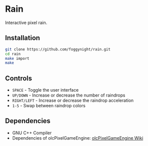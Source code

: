 # Rain

Interactive pixel rain.

## Installation

```bash
git clone https://github.com/foggynight/rain.git
cd rain
make import
make
```

## Controls

- `SPACE` - Toggle the user interface
- `UP/DOWN` - Increase or decrease the number of raindrops
- `RIGHT/LEFT` - Increase or decrease the raindrop acceleration
- `1-5` - Swap between raindrop colors

## Dependencies

- GNU C++ Compiler
- Dependencies of olcPixelGameEngine:
[olcPixelGameEngine Wiki](https://github.com/OneLoneCoder/olcPixelGameEngine/wiki)
